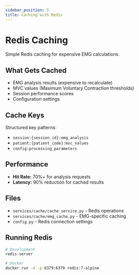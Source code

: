 ```yaml
---
sidebar_position: 5
title: Caching with Redis
---
```


# Redis Caching

Simple Redis caching for expensive EMG calculations.

## What Gets Cached

- EMG analysis results (expensive to recalculate)
- MVC values (Maximum Voluntary Contraction thresholds)
- Session performance scores
- Configuration settings

## Cache Keys

Structured key patterns:
- `session:{session_id}:emg_analysis`
- `patient:{patient_code}:mvc_values`  
- `config:processing_parameters`

## Performance

- **Hit Rate:** 70%+ for analysis requests
- **Latency:** 90% reduction for cached results

## Files

- `services/cache/cache_service.py` - Redis operations
- `services/cache/emg_cache.py` - EMG-specific caching
- `config.py` - Redis connection settings

## Running Redis

```bash
# Development
redis-server

# Docker
docker run -d -p 6379:6379 redis:7-alpine
```

